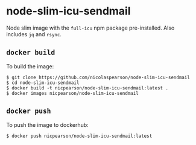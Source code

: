 # node-slim-icu-sendmail

Node slim image with the `full-icu` npm package pre-installed. Also includes `jq` and `rsync`.

## `docker build`

To build the image:

```
$ git clone https://github.com/nicolaspearson/node-slim-icu-sendmail
$ cd node-slim-icu-sendmail
$ docker build -t nicpearson/node-slim-icu-sendmail:latest .
$ docker images nicpearson/node-slim-icu-sendmail
```

## `docker push`

To push the image to dockerhub:

```
$ docker push nicpearson/node-slim-icu-sendmail:latest
```
